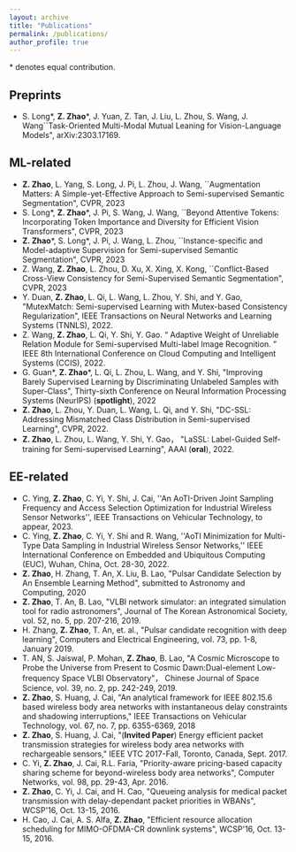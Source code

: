 ```yaml
---
layout: archive
title: "Publications"
permalink: /publications/
author_profile: true
---
```


\* denotes equal contribution.

## Preprints
- S. Long*,  **Z. Zhao**\*,  J. Yuan, Z. Tan, J. Liu, L. Zhou, S. Wang, J. Wang``Task-Oriented Multi-Modal Mutual Leaning for Vision-Language Models", arXiv:2303.17169.


## ML-related
- **Z. Zhao**, L. Yang, S. Long, J. Pi, L. Zhou, J. Wang, ``Augmentation Matters: A Simple-yet-Effective Approach to Semi-supervised Semantic Segmentation", CVPR, 2023
- S. Long*,  **Z. Zhao**\*, J. Pi, S. Wang, J. Wang, ``Beyond Attentive Tokens: Incorporating Token Importance and Diversity for Efficient Vision Transformers", CVPR, 2023
- **Z. Zhao**\*, S. Long*, J. Pi, J. Wang, L. Zhou, ``Instance-specific and Model-adaptive Supervision for Semi-supervised Semantic Segmentation", CVPR, 2023
- Z. Wang, **Z. Zhao**, L. Zhou, D. Xu, X. Xing, X. Kong, ``Conflict-Based Cross-View Consistency for Semi-Supervised Semantic Segmentation", CVPR, 2023
- Y. Duan, **Z. Zhao**, L. Qi, L. Wang, L. Zhou, Y. Shi, and Y. Gao, "MutexMatch: Semi-supervised Learning with Mutex-based Consistency Regularization", IEEE Transactions on Neural Networks and Learning Systems (TNNLS), 2022.
- Z. Wang, **Z. Zhao**, L. Qi, Y. Shi, Y. Gao. “ Adaptive Weight of Unreliable Relation Module for Semi-supervised Multi-label Image Recognition. ” IEEE 8th International Conference on Cloud Computing and Intelligent Systems (CCIS), 2022.
- G. Guan*, **Z. Zhao**\*, L. Qi, L. Zhou, L. Wang, and Y. Shi, "Improving Barely Supervised Learning by Discriminating Unlabeled Samples with Super-Class", Thirty-sixth Conference on Neural Information Processing Systems (NeurIPS) (**spotlight**), 2022
- **Z. Zhao**, L. Zhou, Y. Duan, L. Wang, L. Qi, and Y. Shi, "DC-SSL: Addressing Mismatched Class Distribution in Semi-supervised Learning", CVPR, 2022.
- **Z. Zhao**, L. Zhou, L. Wang, Y. Shi, Y. Gao， "LaSSL: Label-Guided Self-training for Semi-supervised Learning", AAAI (**oral**), 2022.

## EE-related
- C. Ying, **Z. Zhao**, C. Yi, Y. Shi, J. Cai, ''An AoTI-Driven Joint Sampling Frequency and Access Selection Optimization for Industrial Wireless Sensor Networks'', IEEE Transactions on Vehicular Technology, to appear, 2023.
- C. Ying, **Z. Zhao**, C. Yi, Y. Shi and R. Wang, ''AoTI Minimization for Multi-Type Data Sampling in Industrial Wireless Sensor Networks,'' IEEE International Conference on Embedded and Ubiquitous Computing (EUC), Wuhan, China, Oct. 28-30, 2022.
- **Z. Zhao**, H. Zhang, T. An, X. Liu, B. Lao, "Pulsar Candidate Selection by An Ensemble Learning Method", submitted to Astronomy and Computing, 2020
- **Z. Zhao**, T. An, B. Lao, "VLBI network simulator: an integrated simulation tool for radio astronomers", Journal of The Korean Astronomical Society, vol. 52, no. 5, pp. 207-216, 2019.
- H. Zhang, **Z. Zhao**, T. An, et. al., "Pulsar candidate recognition with deep learning", Computers and Electrical Engineering, vol. 73, pp. 1-8, January 2019.
- T. AN, S. Jaiswal, P. Mohan, **Z. Zhao**,  B. Lao, "A Cosmic Microscope to Probe the Universe from Present to Cosmic Dawn:Dual-element Low-frequency Space VLBI Observatory"， Chinese Journal of Space Science, vol. 39, no. 2, pp. 242-249, 2019.
- **Z. Zhao**, S. Huang, J. Cai, "An analytical framework for IEEE 802.15.6 based wireless body area networks with instantaneous delay constraints and shadowing interruptions," IEEE Transactions on Vehicular Technology, vol. 67, no. 7, pp. 6355-6369, 2018
- **Z. Zhao**, S. Huang, J. Cai, "(**Invited Paper**) Energy efficient packet transmission strategies for wireless body area networks with rechargeable sensors," IEEE VTC 2017-Fall, Toronto, Canada, Sept. 2017.
- C. Yi, **Z. Zhao**, J. Cai, R.L. Faria, "Priority-aware pricing-based capacity sharing scheme for beyond-wireless body area networks", Computer Networks, vol. 98, pp. 29-43, Apr. 2016.
- **Z. Zhao**, C. Yi, J. Cai, and H. Cao, "Queueing analysis for medical packet transmission with delay-dependant packet priorities in WBANs", WCSP'16, Oct. 13-15, 2016.
- H. Cao, J. Cai, A. S. Alfa, **Z. Zhao**, "Efficient resource allocation scheduling for MIMO-OFDMA-CR downlink systems", WCSP'16, Oct. 13-15, 2016.
